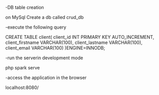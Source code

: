 -DB table creation

on MySql Create a db called crud_db

-execute the following query

CREATE TABLE client(
client_id INT PRIMARY KEY AUTO_INCREMENT,
client_firstname VARCHAR(100),
client_lastname VARCHAR(100),
client_email VARCHAR(100)
)ENGINE=INNODB;

-run the serverin development mode

php spark serve

-access the application in  the browser 

localhost:8080/



